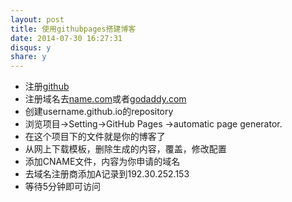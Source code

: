 ```yaml
---
layout: post
title: 使用githubpages搭建博客
date: 2014-07-30 16:27:31
disqus: y
share: y
---
```


 - 注册[github][1]
 - 注册域名去[name.com][2]或者[godaddy.com][3]
 - 创建username.github.io的repository
 - 浏览项目->Setting->GitHub Pages ->automatic page generator.
 - 在这个项目下的文件就是你的博客了
 - 从网上下载模板，删除生成的内容，覆盖，修改配置
 - 添加CNAME文件，内容为你申请的域名
 - 去域名注册商添加A记录到192.30.252.153
 - 等待5分钟即可访问


  [1]: https://github.com
  [2]: http://name.com
  [3]: http://godaddy.com